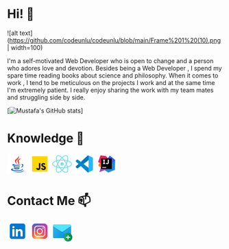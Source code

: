 # Hi! 👋

![alt text](https://github.com/codeunlu/codeunlu/blob/main/Frame%201%20(10).png | width=100)

I'm a self-motivated Web Developer who is open to change and a person who adores love and devotion. Besides being a Web Developer , I spend my spare time reading books about science and philosophy. When it comes to work , I tend to be meticulous on the projects I work and at the same time I'm extremely patient. I really enjoy sharing the work with my team mates and struggling side by side.


[![Mustafa's GitHub stats](https://github-readme-stats.vercel.app/api?username=codeunlu&hide=contribs,prs&theme=cobalt&show_icons=true)]

# Knowledge 🧠

![Java](https://github.com/codeunlu/codeunlu/blob/main/icons8-java-48.png) ![JavaScript](https://github.com/codeunlu/codeunlu/blob/main/icons8-javascript-48.png) ![ReactJs](https://github.com/codeunlu/codeunlu/blob/main/icons8-react-native-48.png) ![Visual Studio Code](https://github.com/codeunlu/codeunlu/blob/main/icons8-visual-studio-code-2019-48.png) ![Intelij](https://github.com/codeunlu/codeunlu/blob/main/icons8-intellij-idea-48.png)

# Contact Me 📫

[![Linkedin](https://github.com/codeunlu/codeunlu/blob/main/icons8-linkedin-48.png)](https://www.linkedin.com/in/mustafa-unlu/) 
[![İnstagram](https://github.com/codeunlu/codeunlu/blob/main/icons8-instagram-48.png)](https://www.instagram.com/codeunlu) 
[![Mail](https://github.com/codeunlu/codeunlu/blob/main/icons8-new-message-48.png)](mailto:codeunlu@gmail.com)

